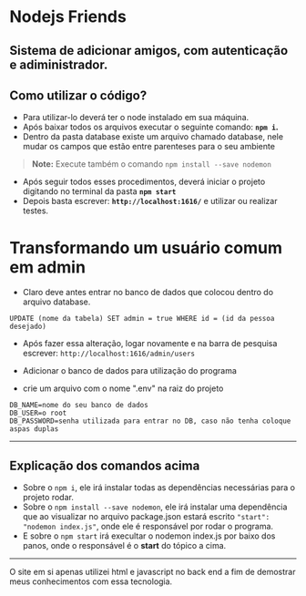 # Nodejs Friends

Sistema de adicionar amigos, com autenticação e adiministrador.
---------------------------------------------------------------

## Como utilizar o código?

- Para utilizar-lo deverá ter o node instalado em sua máquina.
- Após baixar todos os arquivos executar o seguinte comando: **`npm i`.**
- Dentro da pasta database existe um arquivo chamado database, nele mudar os campos que estão entre parenteses para o seu ambiente

> **Note:** Execute também o comando `npm install --save nodemon`

- Após seguir todos esses procedimentos, deverá iniciar o projeto digitando no terminal da pasta **`npm start`**
- Depois basta escrever: **`http://localhost:1616/`** e utilizar ou realizar testes.

# Transformando um usuário comum em admin
- Claro deve antes entrar no banco de dados que colocou dentro do arquivo database.
```
UPDATE (nome da tabela) SET admin = true WHERE id = (id da pessoa desejado)
``` 
- Após fazer essa alteração, logar novamente e na barra de pesquisa escrever: `http://localhost:1616/admin/users`

- Adicionar o banco de dados para utilização do programa
- crie um arquivo com o nome ".env" na raiz do projeto
```
DB_NAME=nome do seu banco de dados
DB_USER=o root
DB_PASSWORD=senha utilizada para entrar no DB, caso não tenha coloque aspas duplas
```

-----------------------------------------------------------------------------------------------------------------------------------------

## Explicação dos comandos acima

- Sobre o `npm i`, ele irá instalar todas as dependências necessárias para o projeto rodar.
- Sobre o `npm install --save nodemon`, ele irá instalar uma dependência que ao visualizar no arquivo 
package.json estará escrito `"start": "nodemon index.js"`, onde ele é responsável por rodar o programa.
- E sobre o `npm start` irá execultar o nodemon index.js por baixo dos panos, onde o responsável é o **start** 
do tópico a cima.

-----------------------------------------------------------------------------------------------------------------------------------------
O site em si apenas utilizei html e javascript no back end a fim de demostrar meus conhecimentos com essa tecnologia. 
